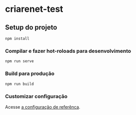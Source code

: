 # criarenet-test

## Setup do projeto
```
npm install
```

### Compilar e fazer hot-roloads para desenvolvimento
```
npm run serve
```

### Build para produção
```
npm run build
```

### Customizar configuração
Acesse [a configuração de referênca](https://cli.vuejs.org/config/).
